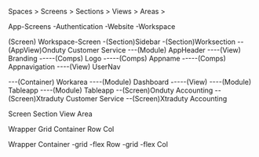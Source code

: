 Spaces > Screens > Sections > Views > Areas >

App-Screens
-Authentication
-Website
-Workspace

(Screen) Workspace-Screen
-(Section)Sidebar
-(Section)Worksection
--(AppView)Onduty Customer Service
---(Module) AppHeader
----(View) Branding
-----(Comps) Logo
-----(Comps) Appname
-----(Comps) Appnavigation
----(View) UserNav

---(Container) Workarea
----(Module) Dashboard
-----(View)
----(Module) Tableapp
----(Module) Tableapp
--(Screen)Onduty Accounting
--(Screen)Xtraduty Customer Service
--(Screen)Xtraduty Accounting

Screen
Section
View
Area

Wrapper
Grid
Container
Row
Col

Wrapper
Container
-grid
-flex
Row
-grid
-flex
Col
